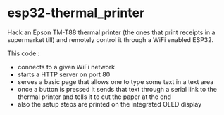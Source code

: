 # esp32-thermal_printer
Hack an Epson TM-T88 thermal printer (the ones that print receipts in a supermarket till) and remotely control it through a WiFi enabled ESP32.

This code :
- connects to a given WiFi network
- starts a HTTP server on port 80
- serves a basic page that allows one to type some text in a text area
- once a button is pressed it sends that text through a serial link to the thermal printer and tells it to cut the paper at the end
- also the setup steps are printed on the integrated OLED display
